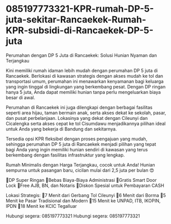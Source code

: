 # 085197773321-KPR-rumah-DP-5-juta-sekitar-Rancaekek-Rumah-KPR-subsidi-di-Rancaekek-DP-5-juta

Perumahan dengan DP 5 Juta di Rancaekek: Solusi Hunian Nyaman dan Terjangkau

Kini memiliki rumah idaman lebih mudah dengan perumahan DP 5 juta di Rancaekek. Berlokasi di kawasan strategis dengan akses mudah ke tol dan transportasi umum, perumahan ini menawarkan kenyamanan bagi keluarga yang ingin tinggal di lingkungan yang berkembang pesat. Dengan DP ringan hanya 5 juta, Anda dapat memiliki hunian tanpa perlu mengeluarkan biaya besar di awal.

Perumahan di Rancaekek ini juga dilengkapi dengan berbagai fasilitas seperti area hijau, taman bermain anak, serta akses dekat ke sekolah, pasar, dan pusat perbelanjaan. Lokasinya yang dekat dengan Cileunyi dan Cicalengka serta akses cepat ke tol Cisumdawu menjadikannya pilihan ideal untuk Anda yang bekerja di Bandung dan sekitarnya.

Tersedia opsi KPR fleksibel dengan proses pengajuan yang mudah, sehingga perumahan DP 5 juta di Rancaekek menjadi pilihan yang tepat bagi Anda yang ingin memiliki hunian sendiri di kawasan yang terus berkembang dengan fasilitas infrastruktur yang lengkap.

Rumah Minimalis dengan Harga Terjangkau, cocok untuk Anda! Hunian sempurna untuk pasangan baru, cicilan mulai dari 2,5 juta per bulan 😍

🏅DP Super Ringan 
🏅Bebas Biaya-Biaya Administrasi 
🏅Gratis Smart Door Lock 
🏅Free AJB, BN, dan Notaris 
🏅Diskon Spesial untuk Pembayaran CASH

Lokasi Strategis: 
📍7 Menit dari Gerbang Tol Cileunyi 
📍6 Menit dari Borma 
📍5 Menit ke Pasar Tradisional dan Modern 
📍15 Menit ke UNPAD, ITB, IKOPIN, IPDN 
📍18 Menit ke KCIC Tegalluar

Hubungi segera: 085197773321 
Hubungi segera: 085197773321
